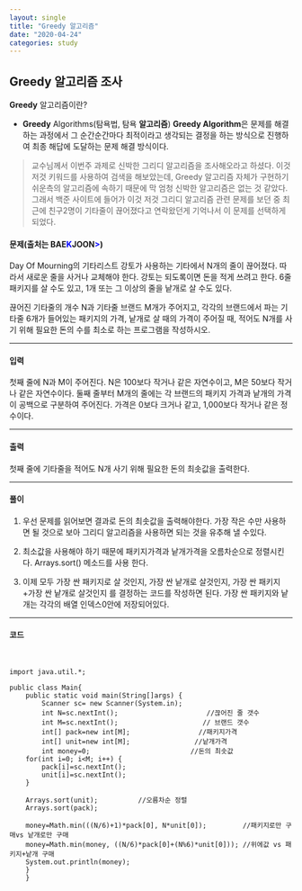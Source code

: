 ```yaml
---
layout: single
title: "Greedy 알고리즘"
date: "2020-04-24"
categories: study
---
```


## Greedy 알고리즘 조사

**Greedy** 알고리즘이란?

- **Greedy** Algorithms(탐욕법, 탐욕 **알고리즘**) **Greedy Algorithm**은 문제를 해결하는 과정에서 그 순간순간마다 최적이라고 생각되는 결정을 하는 방식으로 진행하여 최종 해답에 도달하는 문제 해결 방식이다.

> 교수님께서 이번주 과제로 신박한 그리디 알고리즘을 조사해오라고 하셨다.  이것저것 키워드를 사용하여 검색을 해보았는데, Greedy 알고리즘 자체가 구현하기 쉬운측의 알고리즘에 속하기 때문에 막 엄청 신박한 알고리즘은 없는 것 같았다. 그래서 백준 사이트에 들어가 이것 저것 그리디 알고리즘 관련 문제를 보던 중 최근에 친구2명이 기타줄이 끊어졌다고 연락왔던게 기억나서 이 문제를 선택하게 되었다.

#### **문제(출처는 BAE<font color="blue">K</font>JOON<font color="blue">></font>)**

Day Of Mourning의 기타리스트 강토가 사용하는 기타에서 N개의 줄이 끊어졌다. 따라서 새로운 줄을 사거나 교체해야 한다. 강토는 되도록이면 돈을 적게 쓰려고 한다. 6줄 패키지를 살 수도 있고, 1개 또는 그 이상의 줄을 낱개로 살 수도 있다.

끊어진 기타줄의 개수 N과 기타줄 브랜드 M개가 주어지고, 각각의 브랜드에서 파는 기타줄 6개가 들어있는 패키지의 가격, 낱개로 살 때의 가격이 주어질 때, 적어도 N개를 사기 위해 필요한 돈의 수를 최소로 하는 프로그램을 작성하시오.

---

#### **입력**

첫째 줄에 N과 M이 주어진다. N은 100보다 작거나 같은 자연수이고, M은 50보다 작거나 같은 자연수이다. 둘째 줄부터 M개의 줄에는 각 브랜드의 패키지 가격과 낱개의 가격이 공백으로 구분하여 주어진다. 가격은 0보다 크거나 같고, 1,000보다 작거나 같은 정수이다.

---

#### **출력**

첫째 줄에 기타줄을 적어도 N개 사기 위해 필요한 돈의 최솟값을 출력한다.

---

#### **풀이**

1. 우선 문제를 읽어보면 결과로 돈의 최솟값을 출력해야한다.  가장 작은 수만 사용하면 될 것으로 보아 그리디 알고리즘을 사용하면 되는 것을 유추해 낼 수있다.

2.  최소값을 사용해야 하기 때문에 패키지가격과 낱개가격을 오름차순으로 정렬시킨다. Arrays.sort() 메소드를 사용 한다.
3. 이제 모두 가장 싼 패키지로 살 것인지,  가장 싼 낱개로 살것인지, 가장 싼 패키지+가장 싼 낱개로 살것인지 를 결정하는 코드를 작성하면 된다. 가장 싼 패키지와 낱개는 각각의 배열 인덱스0안에 저장되어있다.

---

#### **코드**

​		

	import java.util.*;
	
	public class Main{
		public static void main(String[]args) {
			Scanner sc= new Scanner(System.in);
			int N=sc.nextInt();                      //끊어진 줄 갯수
			int M=sc.nextInt();                     // 브랜드 갯수
			int[] pack=new int[M];                 //패키지가격 
			int[] unit=new int[M];                //낱개가격
			int money=0;                         //돈의 최솟값
		for(int i=0; i<M; i++) {
			pack[i]=sc.nextInt();
			unit[i]=sc.nextInt();
		}
		
		Arrays.sort(unit);          //오름차순 정렬
		Arrays.sort(pack);
	
		money=Math.min(((N/6)+1)*pack[0], N*unit[0]);         //패키지로만 구매vs 낱개로만 구매
		money=Math.min(money, ((N/6)*pack[0]+(N%6)*unit[0])); //위에값 vs 패키지+낱개 구매
		System.out.println(money);
		}
		}